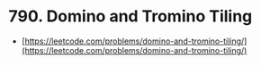# 790. Domino and Tromino Tiling

- [https://leetcode.com/problems/domino-and-tromino-tiling/](https://leetcode.com/problems/domino-and-tromino-tiling/)
